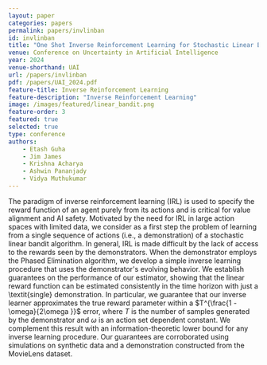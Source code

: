 ```yaml
---
layout: paper
categories: papers
permalink: papers/invlinban
id: invlinban
title: "One Shot Inverse Reinforcement Learning for Stochastic Linear Bandits"
venue: Conference on Uncertainty in Artificial Intelligence
year: 2024
venue-shorthand: UAI
url: /papers/invlinban
pdf: /papers/UAI_2024.pdf
feature-title: Inverse Reinforcement Learning
feature-description: "Inverse Reinforcement Learning"
image: /images/featured/linear_bandit.png
feature-order: 3
featured: true
selected: true
type: conference
authors:
    - Etash Guha
    - Jim James
    - Krishna Acharya
    - Ashwin Pananjady
    - Vidya Muthukumar
---
```

The paradigm of inverse reinforcement learning (IRL) is used to specify the reward function of an agent purely from its actions and is critical for value alignment and AI safety. Motivated by the need for IRL in large action spaces with limited data, we consider as a first step the problem of learning from a single sequence of actions (i.e., a demonstration) of a stochastic linear bandit algorithm. In general, IRL is made difficult by the lack of access to the rewards seen by the demonstrators. When the demonstrator employs the Phased Elimination algorithm, we develop a simple inverse learning procedure that uses the demonstrator's evolving behavior. We establish guarantees on the performance of our estimator, showing that the linear reward function can be estimated consistently in the time horizon with just a \textit{single} demonstration. In particular, we guarantee that our inverse learner approximates the true reward parameter within a $T^{\frac{1 - \omega}{2\omega }}$ error, where $T$ is the number of samples generated by the demonstrator and $\omega$ is an action set dependent constant. We complement this result with an information-theoretic lower bound for any inverse learning procedure. Our guarantees are corroborated using simulations on synthetic data and a demonstration constructed from the MovieLens dataset.